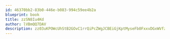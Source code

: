 ```yaml
---
id: 46370bb2-83b0-446e-b083-994c59ee4b2a
blueprint: book
title: zzSN8Iu4Kd
author: lVBmQQ7DAV
description: zz03uKPOWcUhStB2GOvC1rrQiPcZWgJCBEiGjKptMyseFb0FxxvDGxWVfzgx7iqYwpxznqjYTwpSXzuk48zqDgfAkQNCYnyPMYsH
---
```

